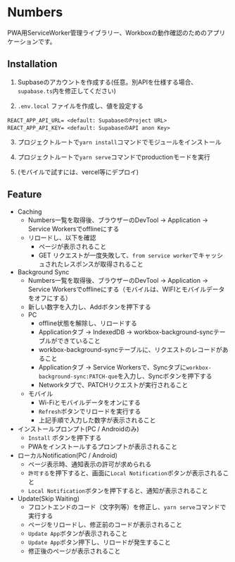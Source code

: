 # Numbers

PWA用ServiceWorker管理ライブラリー、Workboxの動作確認のためのアプリケーションです。

## Installation

1. Supbaseのアカウントを作成する(任意。別APIを仕様する場合、`supabase.ts`内を修正してください)

2. `.env.local` ファイルを作成し、値を設定する

```
REACT_APP_API_URL= <default: SupabaseのProject URL>
REACT_APP_API_KEY= <default: SupabaseのAPI anon Key>
```

3. プロジェクトルートで`yarn install`コマンドでモジュールをインストール

4. プロジェクトルートで`yarn serve`コマンドでproductionモードを実行

5. (モバイルで試すには、vercel等にデプロイ)

## Feature

- Caching
  - Numbers一覧を取得後、ブラウザーのDevTool → Application → Service Workersでofflineにする
  - リロードし、以下を確認
    - ページが表示されること
    - GET リクエストが一度失敗して、`from service worker`でキャッシュされたレスポンスが取得されること
- Background Sync
  - Numbers一覧を取得後、ブラウザーのDevTool → Application → Service Workersでofflineにする（モバイルは、WIFIとモバイルデータをオフにする）
  - 新しい数字を入力し、Addボタンを押下する
  - PC
    - offline状態を解除し、リロードする
    - Applicationタブ → IndexedDB → workbox-background-syncテーブルができていること
    - workbox-background-syncテーブルに、リクエストのレコードがあること
    - Applicationタブ → Service Workersで、Syncタブに`workbox-background-sync:PATCH-que`を入力し、Syncボタンを押下する
    - Networkタブで、PATCHリクエストが実行されること
  - モバイル
    - Wi-Fiとモバイルデータをオンにする
    - `Refresh`ボタンでリロードを実行する
    - 上記手順で入力した数字が表示されること
- インストールプロンプト(PC / Androidのみ)
  - `Install` ボタンを押下する
  - PWAをインストールするプロンプトが表示されること
- ローカルNotification(PC / Android)
  - ページ表示時、通知表示の許可が求められる
  - `許可する`を押下すると、画面に`Local Notification`ボタンが表示されること
  - `Local Notification`ボタンを押下すると、通知が表示されること
- Update(Skip Waiting)
  - フロントエンドのコード（文字列等）を修正し、`yarn serve`コマンドで実行する
  - ページをリロードし、修正前のコードが表示されること
  - `Update App`ボタンが表示されること
  - `Update App`ボタン押下し、リロードが発生すること
  - 修正後のページが表示されること
